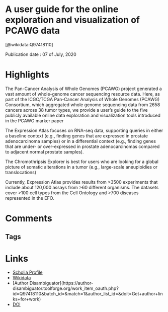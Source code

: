 
A user guide for the online exploration and visualization of PCAWG data
=======================================================================
  
  [@wikidata:Q97418110]  
  
Publication date : 07 of July, 2020  

# Highlights

The Pan-Cancer Analysis of Whole Genomes (PCAWG) project generated a vast amount of whole-genome cancer sequencing resource data. Here, as part of the ICGC/TCGA Pan-Cancer Analysis of Whole Genomes (PCAWG) Consortium, which aggregated whole genome sequencing data from 2658 cancers across 38 tumor types, we provide a user’s guide to the five publicly available online data exploration and visualization tools introduced in the PCAWG marker paper

The Expression Atlas focuses on RNA-seq data, supporting queries in either a baseline context (e.g., finding genes that are expressed in prostate adenocarcinoma samples) or in a differential context (e.g., finding genes that are under- or over-expressed in prostate adenocarcinomas compared to adjacent normal prostate samples).

The Chromothripsis Explorer is best for users who are looking for a global picture of somatic alterations in a tumor (e.g., large-scale aneuploidies or translocations)

Currently, Expression Atlas provides results from >3500 experiments that include about 120,000 assays from >60 different organisms. The datasets cover >100 cell types from the Cell Ontology and >700 diseases represented in the EFO.

# Comments


## Tags

# Links
  
 * [Scholia Profile](https://scholia.toolforge.org/work/Q97418110)  
 * [Wikidata](https://www.wikidata.org/wiki/Q97418110)  
 * [Author Disambiguator](https://author-
disambiguator.toolforge.org/work_item_oauth.php?id=Q97418110&batch_id=&match=1&author_list_id=&doit=Get+author+links+for+work)  
 * [DOI](https://doi.org/10.1038/S41467-020-16785-6)  
